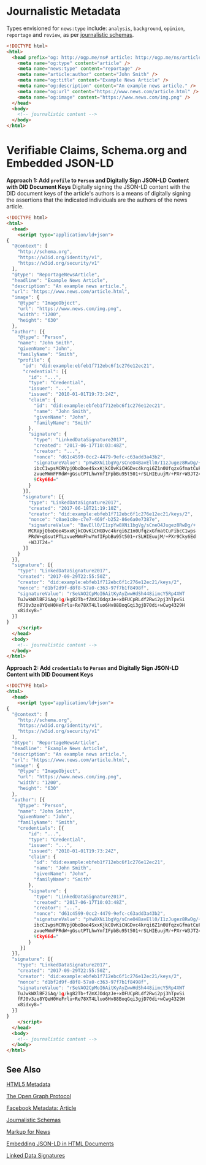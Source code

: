 # Journalistic Metadata

Types envisioned for `news:type` include: `analysis`, `background`, `opinion`, `reportage` and `review`, as per [journalistic schemas](journalistic-schemas.md).

```html
<!DOCTYPE html>
<html>
  <head prefix="og: http://ogp.me/ns# article: http://ogp.me/ns/article# news: http://example.com#">
    <meta name="og:type" content="article" />
    <meta name="news:type" content="reportage" />
    <meta name="article:author" content="John Smith" />
    <meta name="og:title" content="Example News Article" />
    <meta name="og:description" content="An example news article." />
    <meta name="og:url" content="https://www.news.com/article.html" />
    <meta name="og:image" content="https://www.news.com/img.png" />
  </head>
  <body>
    <!-- journalistic content -->
  </body>
</html>  
```

# Verifiable Claims, Schema.org and Embedded JSON-LD
**Approach 1: Add `profile` to `Person` and Digitally Sign JSON-LD Content with DID Document Keys**
Digitally signing the JSON-LD content with the DID document keys of the article's authors is a means of digitally signing the assertions that the indicated individuals are the authors of the news article.
```html
<!DOCTYPE html>
<html>
  <head>
    <script type="application/ld+json">
{
  "@context": [
    "http://schema.org",
    "https://w3id.org/identity/v1",
    "https://w3id.org/security/v1"
  ],
  "@type": "ReportageNewsArticle",
  "headline": "Example News Article",
  "description": "An example news article.",
  "url": "https://www.news.com/article.html",
  "image": {
    "@type": "ImageObject",
    "url": "https://www.news.com/img.png",
    "width": "1200",
    "height": "630"
  },
  "author": [{
    "@type": "Person",
    "name": "John Smith",
    "givenName": "John",
    "familyName": "Smith",
    "profile": {
      "id": "did:example:ebfeb1f712ebc6f1c276e12ec21",
      "credential": [{
        "id": "...",
        "type": "Credential",
        "issuer": "...",
        "issued": "2010-01-01T19:73:24Z",
        "claim": {
          "id": "did:example:ebfeb1f712ebc6f1c276e12ec21",
          "name": "John Smith",
          "givenName": "John",
          "familyName": "Smith"
        },
        "signature": {
          "type": "LinkedDataSignature2017",
          "created": "2017-06-17T10:03:48Z",
          "creator": "...",
          "nonce": "d61c4599-0cc2-4479-9efc-c63add3a43b2",
          "signatureValue": "pYw8XNi1bgVg/sCneO4BavEll0/I1zJugez8RwDg/+
          ibcC1wpsMCRVpjOboDoe4SxxKjkCOvKiCHGDvc4krqi6Z1n0UfqzxGfmatCuF
          zvueMWmFPRdW+gGsutPTLhwYmfIFpbBu95t501+rSLHIEuujM/+PXr+W3JT24
          9Cky6Ed="
        }
      }],
      "signature": [{
        "type": "LinkedDataSignature2017",
        "created": "2017-06-18T21:19:10Z",
        "creator": "did:example:ebfeb1f712ebc6f1c276e12ec21/keys/2",
        "nonce": "c0ae1c8e-c7e7-469f-b252-86e6a0e7387e",
        "signatureValue": "BavEll0/I1zpYw8XNi1bgVg/sCneO4Jugez8RwDg/+
        MCRVpjOboDoe4SxxKjkCOvKiCHGDvc4krqi6Z1n0UfqzxGfmatCuFibcC1wps
        PRdW+gGsutPTLzvueMWmFhwYmfIFpbBu95t501+rSLHIEuujM/+PXr9Cky6Ed
        +W3JT24="
      }]
    }
  }],
  "signature": [{
    "type": "LinkedDataSignature2017",
    "created": "2017-09-29T22:55:50Z",
    "creator": "did:example:ebfeb1f712ebc6f1c276e12ec21/keys/2",
    "nonce": "d1bf2d9f-d8f8-57a0-c363-97f7b1f8498f",
    "signatureValue": "rSeVAO2CpMoI6AitKyAyZwwHdSh448iimcY5Rp4XWT
    TuJwkWXlBF2iAq/1g/kg82Tb+fZmXJOdqzJe+xOFUCpRLdf2Rwi2pj3hTpvSi
    fFJ0v3ze8YQeH0HeFrlu+Re78XT4Lluo6Hv88BoqGqi3gjD70di+wCwg4329H
    x8idxy8="
  }]
}
    </script>
  </head>
  <body>
    <!-- journalistic content -->
  </body>
</html>
```

**Approach 2: Add `credentials` to `Person` and Digitally Sign JSON-LD Content with DID Document Keys**
```html
<!DOCTYPE html>
<html>
  <head>
    <script type="application/ld+json">
{
  "@context": [
    "http://schema.org",
    "https://w3id.org/identity/v1",
    "https://w3id.org/security/v1"
  ],
  "@type": "ReportageNewsArticle",
  "headline": "Example News Article",
  "description": "An example news article.",
  "url": "https://www.news.com/article.html",
  "image": {
    "@type": "ImageObject",
    "url": "https://www.news.com/img.png",
    "width": "1200",
    "height": "630"
  },
  "author": [{
    "@type": "Person",
    "name": "John Smith",
    "givenName": "John",
    "familyName": "Smith",
    "credentials": [{
        "id": "...",
        "type": "Credential",
        "issuer": "...",
        "issued": "2010-01-01T19:73:24Z",
        "claim": {
          "id": "did:example:ebfeb1f712ebc6f1c276e12ec21",
          "name": "John Smith",
          "givenName": "John",
          "familyName": "Smith"
        },
        "signature": {
          "type": "LinkedDataSignature2017",
          "created": "2017-06-17T10:03:48Z",
          "creator": "...",
          "nonce": "d61c4599-0cc2-4479-9efc-c63add3a43b2",
          "signatureValue": "pYw8XNi1bgVg/sCneO4BavEll0/I1zJugez8RwDg/+
          ibcC1wpsMCRVpjOboDoe4SxxKjkCOvKiCHGDvc4krqi6Z1n0UfqzxGfmatCuF
          zvueMWmFPRdW+gGsutPTLhwYmfIFpbBu95t501+rSLHIEuujM/+PXr+W3JT24
          9Cky6Ed="
        }
     }]
  }],
  "signature": [{
    "type": "LinkedDataSignature2017",
    "created": "2017-09-29T22:55:50Z",
    "creator": "did:example:ebfeb1f712ebc6f1c276e12ec21/keys/2",
    "nonce": "d1bf2d9f-d8f8-57a0-c363-97f7b1f8498f",
    "signatureValue": "rSeVAO2CpMoI6AitKyAyZwwHdSh448iimcY5Rp4XWT
    TuJwkWXlBF2iAq/1g/kg82Tb+fZmXJOdqzJe+xOFUCpRLdf2Rwi2pj3hTpvSi
    fFJ0v3ze8YQeH0HeFrlu+Re78XT4Lluo6Hv88BoqGqi3gjD70di+wCwg4329H
    x8idxy8="
  }]
}
    </script>
  </head>
  <body>
    <!-- journalistic content -->
  </body>
</html>
```


## See Also
[HTML5 Metadata](https://www.w3.org/TR/html5/document-metadata.html)

[The Open Graph Protocol](http://ogp.me/)

[Facebook Metadata: Article](https://developers.facebook.com/docs/reference/opengraph/object-type/article/)

[Journalistic Schemas](journalistic-schemas.md)

[Markup for News](https://schema.org/docs/news.html)

[Embedding JSON-LD in HTML Documents](https://json-ld.org/spec/latest/json-ld/#embedding-json-ld-in-html-documents)

[Linked Data Signatures](https://w3c-dvcg.github.io/ld-signatures/)
